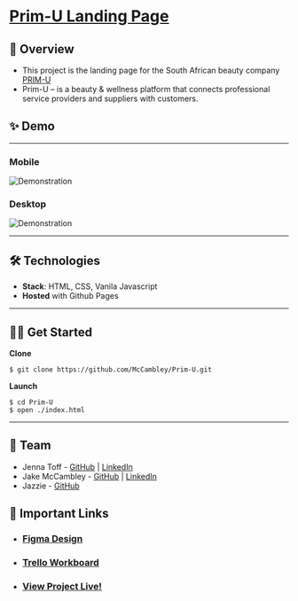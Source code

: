# [Prim-U Landing Page](https://mccambley.github.io/Prim-U/)
## 📣 Overview

- This project is the landing page for the South African beauty company [PRIM-U](https://prim-u.com/)
- Prim-U – is a beauty & wellness platform that connects professional
service providers and suppliers with customers.
## ✨ Demo

---

### Mobile

![Demonstration](./src/images/demo.gif)

### Desktop

![Demonstration](./src/images/demo.png)


---
## 🛠 Technologies

- **Stack**: HTML, CSS, Vanila Javascript
- **Hosted** with Github Pages

---

## 🧑‍💻 Get Started

**Clone**

```
$ git clone https://github.com/McCambley/Prim-U.git
```

**Launch**

```
$ cd Prim-U
$ open ./index.html
```


---
## 👥 Team

- Jenna Toff - [GitHub](https://github.com/larkceresin) | [LinkedIn](https://www.linkedin.com/in/jenna-toff/)
- Jake McCambley - [GitHub](https://github.com/McCambley) | [LinkedIn](https://www.linkedin.com/in/jakemccambley/)
- Jazzie - [GitHub](https://github.com/Tongkorn)

## 🔗 Important Links

- ### [Figma Design](https://www.figma.com/file/gH77rRUrLpBFo2mOggvURm/Prim-U-Present?node-id=61%3A71)
- ### [Trello Workboard](https://trello.com/b/F2H7OJsJ/prim-u)
- ### [View Project Live!](https://mccambley.github.io/Prim-U/)

